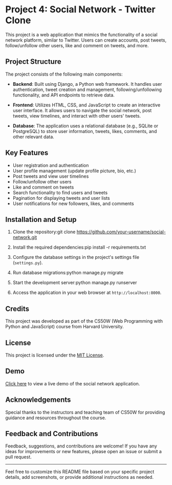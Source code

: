# Project 4: Social Network - Twitter Clone

This project is a web application that mimics the functionality of a social network platform, similar to Twitter. Users can create accounts, post tweets, follow/unfollow other users, like and comment on tweets, and more.

## Project Structure

The project consists of the following main components:

- **Backend**: Built using Django, a Python web framework. It handles user authentication, tweet creation and management, following/unfollowing functionality, and API endpoints to retrieve data.

- **Frontend**: Utilizes HTML, CSS, and JavaScript to create an interactive user interface. It allows users to navigate the social network, post tweets, view timelines, and interact with other users' tweets.

- **Database**: The application uses a relational database (e.g., SQLite or PostgreSQL) to store user information, tweets, likes, comments, and other relevant data.

## Key Features

- User registration and authentication
- User profile management (update profile picture, bio, etc.)
- Post tweets and view user timelines
- Follow/unfollow other users
- Like and comment on tweets
- Search functionality to find users and tweets
- Pagination for displaying tweets and user lists
- User notifications for new followers, likes, and comments

## Installation and Setup

1. Clone the repository:git clone https://github.com/your-username/social-network.git
2. Install the required dependencies:pip install -r requirements.txt
3. Configure the database settings in the project's settings file (`settings.py`).
4. Run database migrations:python manage.py migrate
5. Start the development server:python manage.py runserver

6. Access the application in your web browser at `http://localhost:8000`.

## Credits

This project was developed as part of the CS50W (Web Programming with Python and JavaScript) course from Harvard University.

## License

This project is licensed under the [MIT License](LICENSE).

## Demo

[Click here](https://your-demo-url.com) to view a live demo of the social network application.

## Acknowledgements

Special thanks to the instructors and teaching team of CS50W for providing guidance and resources throughout the course.

## Feedback and Contributions

Feedback, suggestions, and contributions are welcome! If you have any ideas for improvements or new features, please open an issue or submit a pull request.

---

Feel free to customize this README file based on your specific project details, add screenshots, or provide additional instructions as needed.




